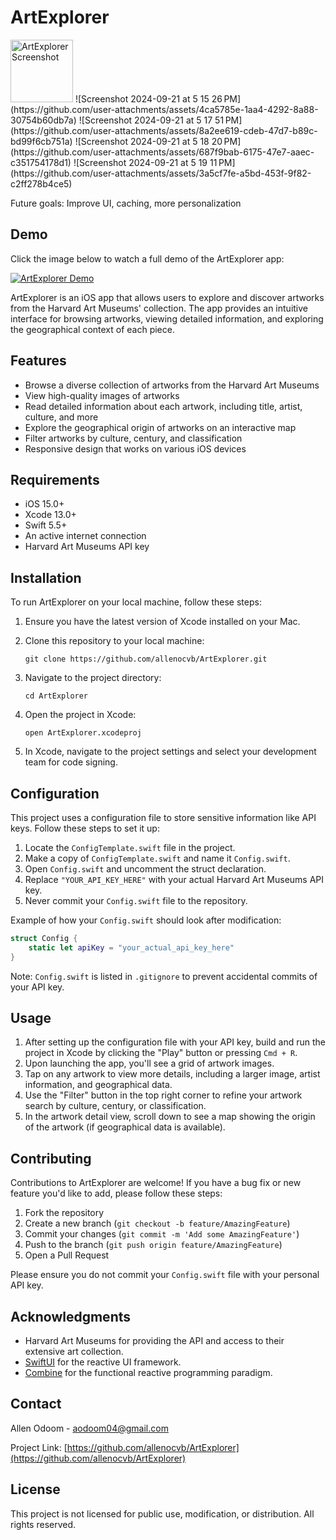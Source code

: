 # ArtExplorer
<img src="https://github.com/user-attachments/assets/4fef4e93-f70d-4cc7-968f-b690c5ab6463" width="100" alt="ArtExplorer Screenshot">
![Screenshot 2024-09-21 at 5 15 26 PM](https://github.com/user-attachments/assets/4ca5785e-1aa4-4292-8a88-30754b60db7a)
![Screenshot 2024-09-21 at 5 17 51 PM](https://github.com/user-attachments/assets/8a2ee619-cdeb-47d7-b89c-bd99f6cb751a)
![Screenshot 2024-09-21 at 5 18 20 PM](https://github.com/user-attachments/assets/687f9bab-6175-47e7-aaec-c351754178d1)
![Screenshot 2024-09-21 at 5 19 11 PM](https://github.com/user-attachments/assets/3a5cf7fe-a5bd-453f-9f82-c2ff278b4ce5)


Future goals: Improve UI, caching, more personalization
## Demo

Click the image below to watch a full demo of the ArtExplorer app:

[![ArtExplorer Demo](https://cdn.loom.com/sessions/thumbnails/762dfc3225304c6e8113fc25c47e048d-35a135105782c0b8-full-play.gif)](https://www.loom.com/share/762dfc3225304c6e8113fc25c47e048d)


ArtExplorer is an iOS app that allows users to explore and discover artworks from the Harvard Art Museums' collection. The app provides an intuitive interface for browsing artworks, viewing detailed information, and exploring the geographical context of each piece.

## Features

- Browse a diverse collection of artworks from the Harvard Art Museums
- View high-quality images of artworks
- Read detailed information about each artwork, including title, artist, culture, and more
- Explore the geographical origin of artworks on an interactive map
- Filter artworks by culture, century, and classification
- Responsive design that works on various iOS devices

## Requirements

- iOS 15.0+
- Xcode 13.0+
- Swift 5.5+
- An active internet connection
- Harvard Art Museums API key

## Installation

To run ArtExplorer on your local machine, follow these steps:

1. Ensure you have the latest version of Xcode installed on your Mac.

2. Clone this repository to your local machine:
   ```
   git clone https://github.com/allenocvb/ArtExplorer.git
   ```

3. Navigate to the project directory:
   ```
   cd ArtExplorer
   ```

4. Open the project in Xcode:
   ```
   open ArtExplorer.xcodeproj
   ```

5. In Xcode, navigate to the project settings and select your development team for code signing.

## Configuration

This project uses a configuration file to store sensitive information like API keys. Follow these steps to set it up:

1. Locate the `ConfigTemplate.swift` file in the project.
2. Make a copy of `ConfigTemplate.swift` and name it `Config.swift`.
3. Open `Config.swift` and uncomment the struct declaration.
4. Replace `"YOUR_API_KEY_HERE"` with your actual Harvard Art Museums API key.
5. Never commit your `Config.swift` file to the repository.

Example of how your `Config.swift` should look after modification:

```swift
struct Config {
    static let apiKey = "your_actual_api_key_here"
}
```

Note: `Config.swift` is listed in `.gitignore` to prevent accidental commits of your API key.

## Usage

1. After setting up the configuration file with your API key, build and run the project in Xcode by clicking the "Play" button or pressing `Cmd + R`.
2. Upon launching the app, you'll see a grid of artwork images.
3. Tap on any artwork to view more details, including a larger image, artist information, and geographical data.
4. Use the "Filter" button in the top right corner to refine your artwork search by culture, century, or classification.
5. In the artwork detail view, scroll down to see a map showing the origin of the artwork (if geographical data is available).

## Contributing

Contributions to ArtExplorer are welcome! If you have a bug fix or new feature you'd like to add, please follow these steps:

1. Fork the repository
2. Create a new branch (`git checkout -b feature/AmazingFeature`)
3. Commit your changes (`git commit -m 'Add some AmazingFeature'`)
4. Push to the branch (`git push origin feature/AmazingFeature`)
5. Open a Pull Request

Please ensure you do not commit your `Config.swift` file with your personal API key.

## Acknowledgments

- Harvard Art Museums for providing the API and access to their extensive art collection.
- [SwiftUI](https://developer.apple.com/xcode/swiftui/) for the reactive UI framework.
- [Combine](https://developer.apple.com/documentation/combine) for the functional reactive programming paradigm.

## Contact

Allen Odoom - aodoom04@gmail.com

Project Link: [https://github.com/allenocvb/ArtExplorer](https://github.com/allenocvb/ArtExplorer)

## License

This project is not licensed for public use, modification, or distribution. All rights reserved.
